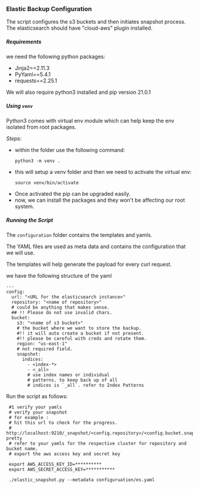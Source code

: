 ### Elastic Backup Configuration

The script configures the s3 buckets and
then initiates snapshot process. The elasticsearch
should have "cloud-aws" plugin installed. 

##### _Requirements_
we need the following python packages:
  - Jinja2==2.11.3
  - PyYaml==5.4.1
  - requests==2.25.1

We will also require python3 installed 
and pip version 21.0.1

##### Using `venv` 
Python3 comes with virtual env module which
can help keep the env isolated from root
packages.

*Steps*:
  - within the folder use the following
command:
    ```
    python3 -m venv .
    ```
  - this will setup a venv folder and then we
need to activate the virtual env:
    ```
    source venv/bin/activate
    ```
  - Once activated the pip can be upgraded easily.
  - now, we can install the packages
and they won't be affecting our root system.
    
##### Running the Script
The `configuration` folder contains
the templates and yamls.

The YAML files are used as meta data and 
contains the configuration that we will use.

The templates will help generate the payload
for every curl request.

we have the following structure of the yaml
```
---
config:
  url: "<URL for the elasticsearch instance>"
  repository: "<name of repository>"
  # could be anything that makes sense.
  ## !! Please do not use invalid chars.
  bucket:
    s3: "<name of s3 bucket>"
    # the bucket where we want to store the backup.
    #!! it will auto create a bucket if not present.
    #!! please be careful with creds and rotate them.
    region: "us-east-1"
    # not required field.
    snapshot:
      indices:
        - <index-*>
        - <_all>
        # use index names or individual
        # patterns. to keep back up of all 
        # indices is `_all`. refer to Index Patterns
```

Run the script as follows:
````
 #1 verify your yamls
 # verify your snapshot
 # for example :
 # hit this url to check for the progress.
 # http://localhost:9210/_snapshot/<config.repository>/<config.bucket.snapshot.name>?pretty
 # refer to your yamls for the respective cluster for repository and bucket name. 
 # export the aws access key and secret key
 
 export AWS_ACCESS_KEY_ID=**********
 export AWS_SECRET_ACCESS_KEY=***********
 
 ./elastic_snapshot.py --metadata configuruation/es.yaml
````